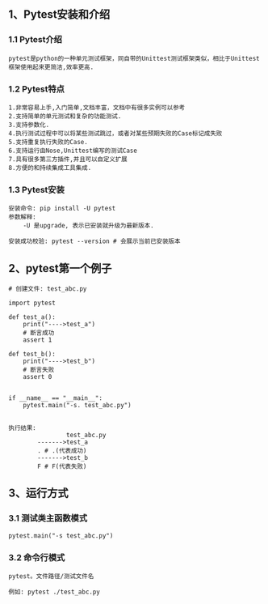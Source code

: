 ## 1、Pytest安装和介绍

### 1.1 Pytest介绍

```
pytest是python的一种单元测试框架，同自带的Unittest测试框架类似，相比于Unittest框架使用起来更简洁,效率更高.
```

### 1.2 Pytest特点

```
1.非常容易上手,入门简单,文档丰富，文档中有很多实例可以参考
2.支持简单的单元测试和复杂的功能测试.
3.支持参数化.
4.执行测试过程中可以将某些测试跳过，或者对某些预期失败的Case标记成失败
5.支持重复执行失败的Case.
6.支持运行由Nose,Unittest编写的测试Case
7.具有很多第三方插件,并且可以自定义扩展
8.方便的和持续集成工具集成.
```

### 1.3 Pytest安装

```
安装命令: pip install -U pytest
参数解释:   
	-U 是upgrade, 表示已安装就升级为最新版本.

安装成功校验: pytest --version # 会展示当前已安装版本
```

## 2、pytest第一个例子

```
# 创建文件: test_abc.py

import pytest

def test_a():
	print("---->test_a")
	# 断言成功
	assert 1 
	
def test_b():
	print("---->test_b")
	# 断言失败
	assert 0


if __name__ == "__main__":
	pytest.main("-s. test_abc.py")
	
	
执行结果:
				test_abc.py 
        ------->test_a
        . # .(代表成功)
        ------->test_b
        F # F(代表失败)
```

## 3、运行方式

### 3.1 测试类主函数模式

```
pytest.main("-s test_abc.py")
```

### 3.2 命令行模式

```
pytest。文件路径/测试文件名

例如: pytest ./test_abc.py
```


